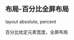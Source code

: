 
## 布局-百分比全屏布局

layout absolute, percent

百分比给定元素宽度，全屏布局

<CodeDemo :collapse="true">
  <template slot="code-template">
    <<< @/docs/.vuepress/examples/LayoutFullPrecent.vue?template
  </template>
  <template slot="code-script">
    <<< @/docs/.vuepress/examples/LayoutFullPrecent.vue?script
  </template>
  <template slot="code-style">
    <<< @/docs/.vuepress/examples/LayoutFullPrecent.vue?style
  </template>
  <LayoutFullPrecent slot="demo"/>
</CodeDemo>
